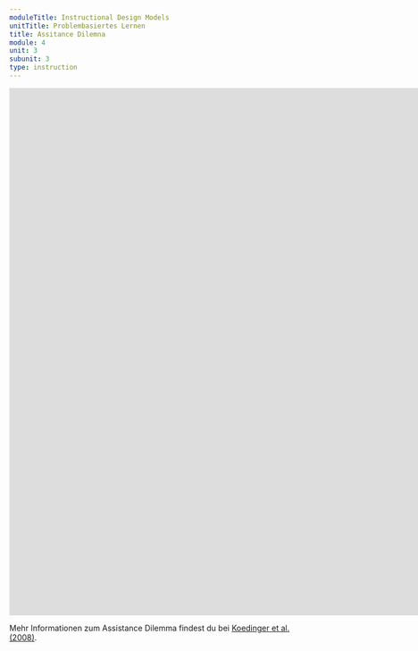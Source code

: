 ```yaml
---
moduleTitle: Instructional Design Models
unitTitle: Problembasiertes Lernen
title: Assitance Dilemna
module: 4
unit: 3
subunit: 3
type: instruction
---
```



<iframe width="1922" height="945" src="https://www.youtube.com/embed/OSlUp1wBEoY?autoplay=1" frameborder="0" allow="accelerometer; autoplay; encrypted-media; gyroscope; picture-in-picture" allowfullscreen></iframe>


<!-- 
video: Wir hatten bereits darüber gesprochen, an dieser Stelle sollten wir es aber nochmal wiederholen. Wir können Lernumgebungen immer an einem Konitnuum zwischen viel Unterstützung und keiner Unterstützung beschreiben. Beide Enden haben ihre Rechtfertigung, je nachdem welches Ziele wir verfolgen. Sehr sturkutierete Lernumgebungen eignen sich eher für Lernende, die noch sehr wenig über ein Thema wissen, weniger strukturierte wie Problembasiertes Lernen eignen sich eher für wissende Lernende mit Vorerfahrungen. Wie stark du deine E-Learning Produkte sturkturierst, kann dir keine Person abnehemn, das Vorwissen der Nutzer kann dir allerdings helfen, diese Frage zu beantwoten. Zudem hilft dir die Emprie ein wenig. Die Forschung beispielsweise, dass direkte Instruktion für das erlernen von konzepten und Prinzipien äußerst effektiv ist. Goal-Based Scenarios dienen wiederum eher der motivierung der Nutzer und sind nicht gut untersucht. Problembaseirte Lernumgebungen, um es gleich vorweg zu nehemn, sind nicht sehr effektiv inital konzeptuelles Wissen zu lernen, sie haben aber bessere langzeiteffekte als traditionelle Lehrszenarien wie die direkte Instruktion. -->


Mehr Informationen zum Assistance Dilemma findest du bei [Koedinger et al. (2008)](https://www.cs.cmu.edu/~./bmclaren/pubs/KoedingerEtAl-IsItBetterToGiveThanToReceive-CogSci2008.pdf).